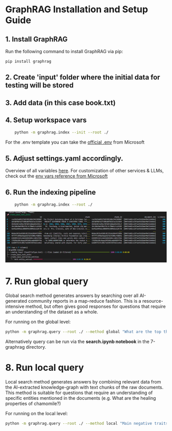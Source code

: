 # GraphRAG Installation and Setup Guide

## 1. Install GraphRAG

Run the following command to install GraphRAG via pip:
```bash
pip install graphrag
```

## 2. Create 'input' folder where the initial data for testing will be stored
## 3. Add data (in this case book.txt)
## 4. Setup workspace vars
```bash
    python -m graphrag.index --init --root ./
```

For the .env template you can take the [official .env](https://microsoft.github.io/graphrag/posts/config/template/) from Microsoft

## 5. Adjust settings.yaml accordingly. 

Overview of all variables [here](https://microsoft.github.io/graphrag/posts/config/json_yaml/).
For customization of other services & LLMs, check out the [env vars reference from Microsoft](https://github.com/microsoft/graphrag/blob/main/docsite/posts/config/env_vars.md)


## 6. Run the indexing pipeline

```bash
    python -m graphrag.index --root ./
```

![image.png](../images/graphrag_running.png)

# 7. Run global query

Global search method generates answers by searching over all AI-generated community reports in a map-reduce fashion. This is a resource-intensive method, but often gives good responses for questions that require an understanding of the dataset as a whole.

For running on the global level:
```bash
python -m graphrag.query --root ./ --method global "What are the top themes in the story?"
```

Alternatively query can be run via the **search.ipynb notebook** in the 7-graphrag directory.

# 8. Run local query

Local search method generates answers by combining relevant data from the AI-extracted knowledge-graph with text chunks of the raw documents. This method is suitable for questions that require an understanding of specific entities mentioned in the documents (e.g. What are the healing properties of chamomile?)

For running on the local level:
```bash
python -m graphrag.query --root ./ --method local "Main negative traits of character of Cratchit family"
```


